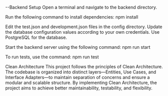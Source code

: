 --Backend Setup
Open a terminal and navigate to the backend directory.

Run the following command to install dependencies: npm install

Edit the test.json and development.json files in the config directory. Update the database configuration values according to your own credentials. Use PostgreSQL for the database.

Start the backend server using the following command: npm run start

To run tests, use the command: npm run test

Clean Architecture
This project follows the principles of Clean Architecture. The codebase is organized into distinct layers—Entities, Use Cases, and Interface Adapters—to maintain separation of concerns and ensure a modular and scalable structure. By implementing Clean Architecture, the project aims to achieve better maintainability, testability, and flexibility.
